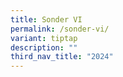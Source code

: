 ```yaml
---
title: Sonder VI
permalink: /sonder-vi/
variant: tiptap
description: ""
third_nav_title: "2024"
---
```


